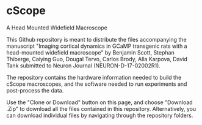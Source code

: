 # cScope 
A Head Mounted Widefield Macroscope 

This Github repository is meant to distribute the files accompanying the manuscript "Imaging cortical dynamics in GCaMP transgenic rats with a head-mounted widefield macroscope" by Benjamin Scott, Stephan Thiberge, Caiying Guo, Dougal Tervo, Carlos Brody, Alla Karpova, David Tank submitted to Neuron Journal (NEURON-D-17-02002R1).

The repository contains the hardware information needed to build the cScope macroscopes, and the software needed to run experiments and post-process the data.

Use the "Clone or Download" button on this page, and choose "Download .Zip" to download all the files contained in this repository. Alternatively, you can download individual files by navigating through the repository folders.


